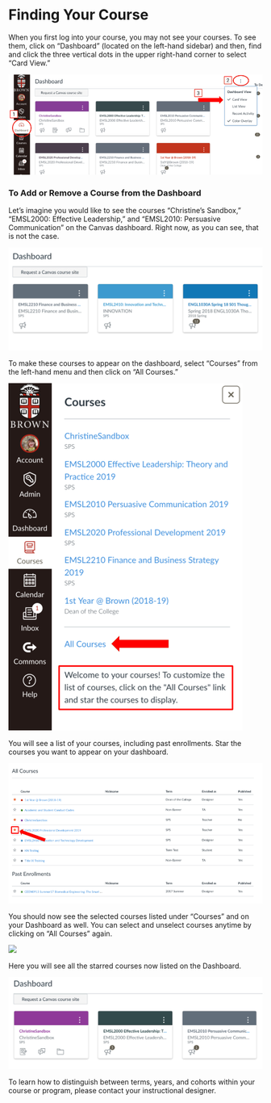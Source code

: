 # Finding Your Course

When you first log into your course, you may not see your courses. To see them, click on “Dashboard” \(located on the left-hand sidebar\) and then, find and click the three vertical dots in the upper right-hand corner to select “Card View.”

![](../.gitbook/assets/finding-your-courses_card-view.png)

### To Add or Remove a Course from the Dashboard

Let’s imagine you would like to see the courses “Christine’s Sandbox,” “EMSL2000: Effective Leadership,” and “EMSL2010: Persuasive Communication” on the Canvas dashboard. Right now, as you can see, that is not the case.

![](../.gitbook/assets/screen-shot-2018-04-25-at-10.50.37-am.png)

To make these courses to appear on the dashboard, select “Courses” from the left-hand menu and then click on “All Courses.”

![](../.gitbook/assets/finding-your-courses_all-courses.png)

You will see a list of your courses, including past enrollments. Star the courses you want to appear on your dashboard.

![](../.gitbook/assets/finding-your-courses_star-dashboard.png)

You should now see the selected courses listed under “Courses” and on your Dashboard as well. You can select and unselect courses anytime by clicking on “All Courses” again.

![](https://lh6.googleusercontent.com/POC7cyD8JwVDprs5kxXMcL2Nxh1bC8kIvZepjFMWidn-L5EK4EnjqhNqzus3zQwIfc-AxdYxzLa1VSKR5-Lf0v5Y4neGs8AYjggIWJYJWeOpLMjxWj15csdGOVxnMVRNQ43BrQOk)

Here you will see all the starred courses now listed on the Dashboard.

![](../.gitbook/assets/screen-shot-2018-04-25-at-10.41.38-am.png)

To learn how to distinguish between terms, years, and cohorts within your course or program, please contact your instructional designer.

